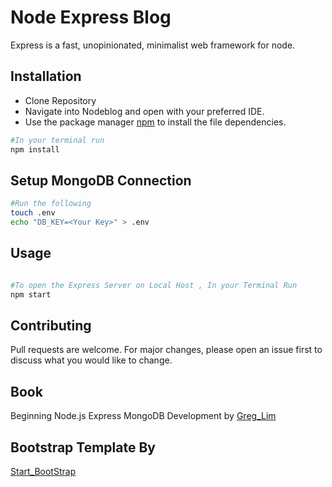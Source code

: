# Node Express Blog

Express is a fast, unopinionated, minimalist web framework for node.

## Installation
- Clone Repository
- Navigate into Nodeblog and open with your preferred IDE.
- Use the package manager [npm](https://www.npmjs.com/package/npm) to install the file dependencies.

```bash
#In your terminal run
npm install
```
## Setup MongoDB Connection
```bash
#Run the following
touch .env
echo "DB_KEY=<Your Key>" > .env
```

## Usage

```bash

#To open the Express Server on Local Host , In your Terminal Run
npm start

```

## Contributing
Pull requests are welcome. For major changes, please open an issue first to discuss what you would like to change.

## Book
Beginning Node.js Express MongoDB Development by [Greg_Lim](https://greglim.co/)

## Bootstrap Template By
[Start_BootStrap](https://startbootstrap.com/theme/clean-blog)